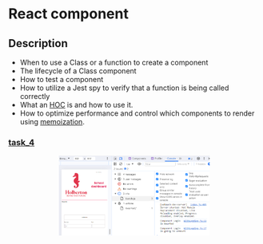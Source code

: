 # React component

## Description

* When to use a Class or a function to create a component
* The lifecycle of a Class component
* How to test a component
* How to utilize a Jest spy to verify that a function is being called correctly
* What an [HOC](https://legacy.reactjs.org/docs/higher-order-components.html) is and how to use it.
* How to optimize performance and control which components to render using [memoization](https://ordinarycoders.com/blog/article/react-memo).

### [task_4](./task_4/dashboard/src/App/App.js)

<p align="center">
  <img src="./images/task_4.png" alt="task_4" width="60%"/>
</p>
